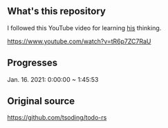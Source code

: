 ## What's this repository

I followed this YouTube video for learning [his](https://github.com/rexim) thinking.

https://www.youtube.com/watch?v=tR6p7ZC7RaU

## Progresses

Jan. 16. 2021: 0:00:00 ~ 1:45:53

## Original source

https://github.com/tsoding/todo-rs
